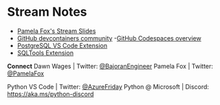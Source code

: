 # Stream Notes

- [Pamela Fox's Stream Slides]()
- [GitHub devcontainers community](https://github.com/devcontainers)
-[GitHub Codespaces overview](https://docs.github.com/en/codespaces/overview)
- [PostgreSQL VS Code Extension](https://marketplace.visualstudio.com/items?itemName=ms-ossdata.vscode-postgresql)
- [SQLTools Extension](https://marketplace.visualstudio.com/items?itemName=mtxr.sqltools)


**Connect**
Dawn Wages | Twitter: [@BajoranEngineer](https://twitter.com/BajoranEngineer)
Pamela Fox | Twitter: [@PamelaFox](https://twitter.com/pamelafox)

Python VS Code | Twitter: [@AzureFriday](https://twitter.com/PythonVSCode)
Python @ Microsoft | Discord: https://aka.ms/python-discord
